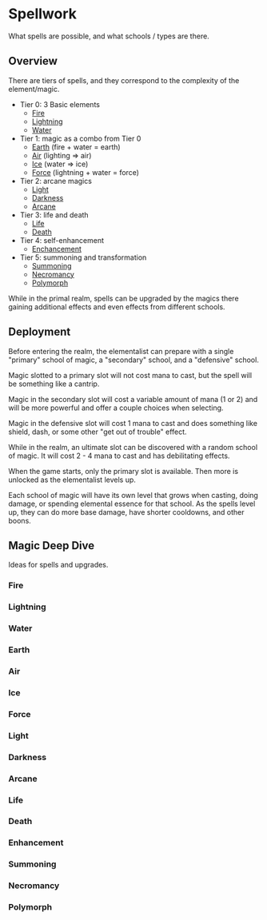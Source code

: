 # Spellwork

What spells are possible, and what schools / types are there.

## Overview

There are tiers of spells, and they correspond to the complexity of the element/magic.

- Tier 0: 3 Basic elements
  - [Fire](#fire)
  - [Lightning](#lightning)
  - [Water](#water)
- Tier 1: magic as a combo from Tier 0
  - [Earth](#earth) (fire + water = earth)
  - [Air](#air) (lighting => air)
  - [Ice](#ice) (water => ice)
  - [Force](#force) (lightning + water = force)
- Tier 2: arcane magics
  - [Light](#light)
  - [Darkness](#darkness)
  - [Arcane](#arcane)
- Tier 3: life and death
  - [Life](#life)
  - [Death](#death)
- Tier 4: self-enhancement
  - [Enchancement](#enhancement)
- Tier 5: summoning and transformation
  - [Summoning](#summoning)
  - [Necromancy](#necromancy)
  - [Polymorph](#polymorph)

While in the primal realm, spells can be upgraded by the magics there gaining additional effects and even effects from different schools.

## Deployment

Before entering the realm, the elementalist can prepare with a single "primary" school of magic, a "secondary" school, and a "defensive" school.

Magic slotted to a primary slot will not cost mana to cast, but the spell will be something like a cantrip.

Magic in the secondary slot will cost a variable amount of mana (1 or 2) and will be more powerful and offer a couple choices when selecting.

Magic in the defensive slot will cost 1 mana to cast and does something like shield, dash, or some other "get out of trouble" effect.

While in the realm, an ultimate slot can be discovered with a random school of magic. It will cost 2 - 4 mana to cast and has debilitating effects.

When the game starts, only the primary slot is available. Then more is unlocked as the elementalist levels up.

Each school of magic will have its own level that grows when casting, doing damage, or spending elemental essence for that school. As the spells level up, they can do more base damage, have shorter cooldowns, and other boons.

## Magic Deep Dive

Ideas for spells and upgrades.

### Fire

### Lightning

### Water

### Earth

### Air

### Ice

### Force

### Light

### Darkness

### Arcane

### Life

### Death

### Enhancement

### Summoning

### Necromancy

### Polymorph
